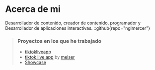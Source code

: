 # Acerca de mi
Desarrollador de contenido, creador de contenido, programador y Desarrollador de aplicaciones interactivas.
::github{repo="nglmercer"}

> ### Proyectos en los que he trabajado
> - [tiktokliveapp](https://nglmercer.github.io/TikLiveApp/)
> - [tiktok live app](https://github.com/nglmercer/Tiktok-Live-TTS-APPv2) by [melser](https://github.com/nglmercer)
> - [Showcase](https://www.youtube.com/watch?v=5-rfi2rQBIk) 